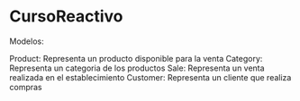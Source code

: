 # CursoReactivo

Modelos:

Product: Representa un producto disponible para la venta
Category: Representa un categoria de los productos
Sale: Representa un venta realizada en el establecimiento
Customer: Representa un cliente que realiza compras
